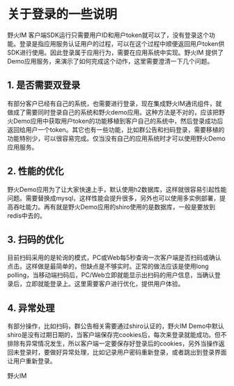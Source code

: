 # 关于登录的一些说明
野火IM 客户端SDK运行只需要用户ID和用户token就可以了，没有登录这个功能。登录是指应用服务认证用户的过程，可以在这个过程中顺便返回用户token供SDK进行使用。因此登录属于应用行为，需要在应用系统中实现。野火IM 提供了Demo应用服务，来演示了如何完成这个动作，这里需要澄清一下几个问题。

## 1. 是否需要双登录
有部分客户已经有自己的系统，也需要进行登录，现在集成野火IM通讯组件，就做成了需要同时登录自己的系统和野火demo应用。这种方法是不对的，应该把野火Demo应用中获取用户token的功能移植到客户自己的系统中，然后登录成功后返回给用户一个token。其它也有一些功能，比如群公告和扫码登录，需要移植的功能特别少，可以很容易完成。仅当没有自己的应用系统时才可以使用野火Demo应用服务。

## 2. 性能的优化
野火Demo应用为了让大家快速上手，默认使用h2数据库，这样就很容易引起性能问题。需要替换成mysql，这样性能会提升很多，另外也可以使用多实例部署，提高吞吐能力。再有就是野火Demo应用的shiro使用的是数据库，一般是要放到redis中去的。

## 3. 扫码的优化
目前扫码采用的是轮询的模式，PC或Web每5秒查询一次客户端是否扫码或确认点击。这样做是最简单的，但缺点是不够实时。正常的做法应该是使用long polling，当移动端扫码后，PC/Web立即就能显示出扫码的用户信息，当确认登录后，立即就能登录上。这里需要客户进行优化，提供用户体验。

## 4. 异常处理
有部分操作，比如扫码，群公告相关需要通过shiro认证的，野火IM Demo中默认shiro是没有过期日期的，当客户端保存完cookies后，每次来登录就能成功。但不排除有异常情况发生，所以客户端一定要保存好登录后的cookies，另外当操作返回未登录时，要做好异常处理，比如记录用户密码重新登录，或者跳出到登录界面让用户重新登录。


野火IM
